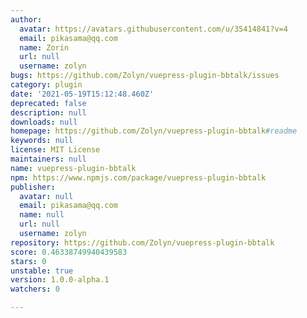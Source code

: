 ```yaml
---
author:
  avatar: https://avatars.githubusercontent.com/u/35414841?v=4
  email: pikasama@qq.com
  name: Zorin
  url: null
  username: zolyn
bugs: https://github.com/Zolyn/vuepress-plugin-bbtalk/issues
category: plugin
date: '2021-05-19T15:12:48.460Z'
deprecated: false
description: null
downloads: null
homepage: https://github.com/Zolyn/vuepress-plugin-bbtalk#readme
keywords: null
license: MIT License
maintainers: null
name: vuepress-plugin-bbtalk
npm: https://www.npmjs.com/package/vuepress-plugin-bbtalk
publisher:
  avatar: null
  email: pikasama@qq.com
  name: null
  url: null
  username: zolyn
repository: https://github.com/Zolyn/vuepress-plugin-bbtalk
score: 0.46338749940439583
stars: 0
unstable: true
version: 1.0.0-alpha.1
watchers: 0

---
```


